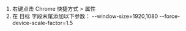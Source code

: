 1. 右键点击 Chrome 快捷方式 > 属性
2. 在 目标 字段末尾添加以下参数：
 --window-size=1920,1080 --force-device-scale-factor=1.5
